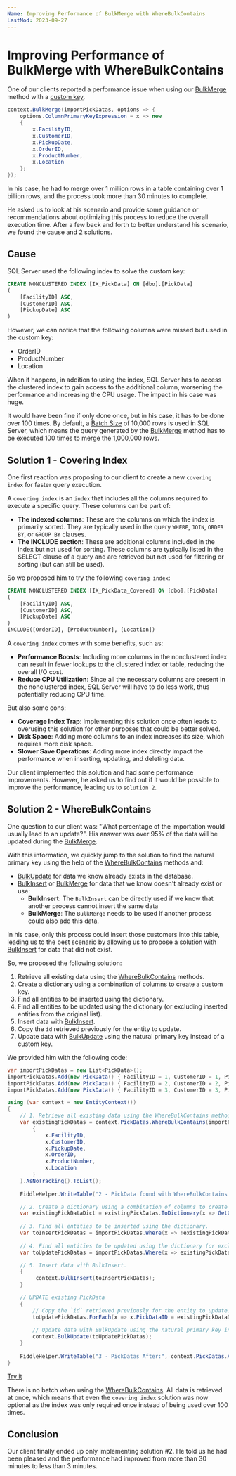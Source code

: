 ```yaml
---
Name: Improving Performance of BulkMerge with WhereBulkContains
LastMod: 2023-09-27
---
```


# Improving Performance of BulkMerge with WhereBulkContains

One of our clients reported a performance issue when using our [BulkMerge](/bulk-merge) method with a [custom key](/column-primary-key-expression).

```csharp
context.BulkMerge(importPickDatas, options => {
	options.ColumnPrimaryKeyExpression = x => new
	{
		x.FacilityID,
		x.CustomerID,
		x.PickupDate,
		x.OrderID,
		x.ProductNumber,
		x.Location
	};
});
```

In his case, he had to merge over 1 million rows in a table containing over 1 billion rows, and the process took more than 30 minutes to complete.

He asked us to look at his scenario and provide some guidance or recommendations about optimizing this process to reduce the overall execution time. After a few back and forth to better understand his scenario, we found the cause and 2 solutions.

## Cause

SQL Server used the following index to solve the custom key:

```sql
CREATE NONCLUSTERED INDEX [IX_PickData] ON [dbo].[PickData]
(
    [FacilityID] ASC,
    [CustomerID] ASC,
    [PickupDate] ASC
)
```

However, we can notice that the following columns were missed but used in the custom key:

- OrderID
- ProductNumber
- Location

When it happens, in addition to using the index, SQL Server has to access the clustered index to gain access to the additional column, worsening the performance and increasing the CPU usage. The impact in his case was huge.

It would have been fine if only done once, but in his case, it has to be done over 100 times. By default, a [Batch Size](batch-size) of 10,000 rows is used in SQL Server, which means the query generated by the [BulkMerge](/bulk-merge) method has to be executed 100 times to merge the 1,000,000 rows.

## Solution 1 - Covering Index

One first reaction was proposing to our client to create a new `covering index` for faster query execution.

A `covering index` is an `index` that includes all the columns required to execute a specific query. These columns can be part of:

- **The indexed columns**: These are the columns on which the index is primarily sorted. They are typically used in the query `WHERE`, `JOIN`, `ORDER BY`, or `GROUP BY` clauses.
- **The INCLUDE section**: These are additional columns included in the index but not used for sorting. These columns are typically listed in the SELECT clause of a query and are retrieved but not used for filtering or sorting (but can still be used).

So we proposed him to try the following `covering index`:

```sql
CREATE NONCLUSTERED INDEX [IX_PickData_Covered] ON [dbo].[PickData]
(
    [FacilityID] ASC,
    [CustomerID] ASC,
    [PickupDate] ASC
)
INCLUDE([OrderID], [ProductNumber], [Location])
```

A `covering index` comes with some benefits, such as:

- **Performance Boosts**: Including more columns in the nonclustered index can result in fewer lookups to the clustered index or table, reducing the overall I/O cost.
- **Reduce CPU Utilization**: Since all the necessary columns are present in the nonclustered index, SQL Server will have to do less work, thus potentially reducing CPU time.


But also some cons:

- **Coverage Index Trap**: Implementing this solution once often leads to overusing this solution for other purposes that could be better solved.
- **Disk Space**: Adding more columns to an index increases its size, which requires more disk space.
- **Slower Save Operations**: Adding more index directly impact the performance when inserting, updating, and deleting data.

Our client implemented this solution and had some performance improvements. However, he asked us to find out if it would be possible to improve the performance, leading us to `solution 2`.

## Solution 2 - WhereBulkContains

One question to our client was: "What percentage of the importation would usually lead to an update?". His answer was over 95% of the data will be updated during the [BulkMerge](/bulk-merge).

With this information, we quickly jump to the solution to find the natural primary key using the help of the [WhereBulkContains](/where-bulk-contains) methods and:

- [BulkUpdate](/bulk-update) for data we know already exists in the database.
- [BulkInsert](/bulk-insert) or [BulkMerge](/bulk-merge) for data that we know doesn't already exist or use:
   - **BulkInsert**: The `BulkInsert` can be directly used if we know that another process cannot insert the same data
   - **BulkMerge**: The `BulkMerge` needs to be used if another process could also add this data.

In his case, only this process could insert those customers into this table, leading us to the best scenario by allowing us to propose a solution with [BulkInsert](/bulk-insert) for data that did not exist. 

So, we proposed the following solution:

1. Retrieve all existing data using the [WhereBulkContains](/where-bulk-contains) methods.
2. Create a dictionary using a combination of columns to create a custom key.
3. Find all entities to be inserted using the dictionary.
4. Find all entities to be updated using the dictionary (or excluding inserted entities from the original list).
5. Insert data with [BulkInsert](/bulk-insert).
6. Copy the `id` retrieved previously for the entity to update.
7. Update data with [BulkUpdate](/bulk-update) using the natural primary key instead of a custom key.

We provided him with the following code:

```csharp
var importPickDatas = new List<PickData>();
importPickDatas.Add(new PickData() { FacilityID = 1, CustomerID = 1, PickupDate = DateTime.Today, OrderID = 1, ProductNumber = "ProductNumber_1", Location = "Location_1", ColumnToModify = "UpdatedColumn_1" });
importPickDatas.Add(new PickData() { FacilityID = 2, CustomerID = 2, PickupDate = DateTime.Today, OrderID = 2, ProductNumber = "ProductNumber_2", Location = "Location_2", ColumnToModify = "UpdatedColumn_2"  });
importPickDatas.Add(new PickData() { FacilityID = 3, CustomerID = 3, PickupDate = DateTime.Today, OrderID = 3, ProductNumber = "ProductNumber_3", Location = "Location_3", ColumnToModify = "AddedColumn_3"  });

using (var context = new EntityContext())
{
	// 1. Retrieve all existing data using the WhereBulkContains methods.
	var existingPickDatas = context.PickDatas.WhereBulkContains(importPickDatas, x => new
		{
			x.FacilityID,
			x.CustomerID,
			x.PickupDate,
			x.OrderID,
			x.ProductNumber,
			x.Location
		}  
	).AsNoTracking().ToList();
	
	FiddleHelper.WriteTable("2 - PickData found with WhereBulkContains:", existingPickDatas);

	// 2. Create a dictionary using a combination of columns to create a custom key.
	var existingPickDataDict = existingPickDatas.ToDictionary(x => GetCustomPickDataKey(x));
	
	// 3. Find all entities to be inserted using the dictionary.
	var toInsertPickDatas = importPickDatas.Where(x => !existingPickDataDict.ContainsKey(GetCustomPickDataKey(x))).ToList();
	
	// 4. Find all entities to be updated using the dictionary (or excluding inserted entities from the original list).
	var toUpdatePickDatas = importPickDatas.Where(x => existingPickDataDict.ContainsKey(GetCustomPickDataKey(x))).ToList();

	// 5. Insert data with BulkInsert.
	{
		 context.BulkInsert(toInsertPickDatas);
	}

	// UPDATE existing PickData
	{
		// Copy the `id` retrieved previously for the entity to update.
		toUpdatePickDatas.ForEach(x => x.PickDataID = existingPickDataDict[GetCustomPickDataKey(x)].PickDataID);
		
		// Update data with BulkUpdate using the natural primary key instead of a custom key.
		context.BulkUpdate(toUpdatePickDatas);
	}
	
	FiddleHelper.WriteTable("3 - PickDatas After:", context.PickDatas.AsNoTracking().ToList());
}	
```

[Try it](https://dotnetfiddle.net/2MgHzU)

There is no batch when using the [WhereBulkContains](/where-bulk-contains). All data is retrieved at once, which means that even the `covering index` solution was now optional as the index was only required once instead of being used over 100 times.

## Conclusion

Our client finally ended up only implementing solution #2. He told us he had been pleased and the performance had improved from more than 30 minutes to less than 3 minutes.
